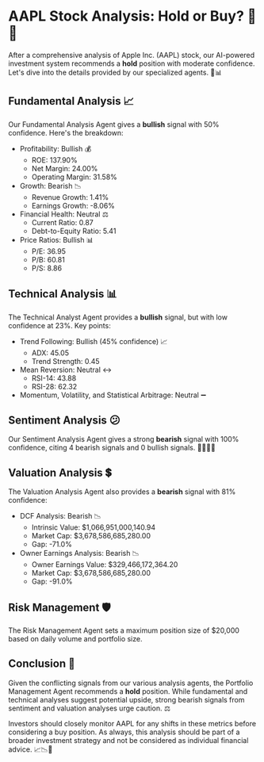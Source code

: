 # AAPL Stock Analysis: Hold or Buy? 🤔💼

After a comprehensive analysis of Apple Inc. (AAPL) stock, our AI-powered investment system recommends a **hold** position with moderate confidence. Let's dive into the details provided by our specialized agents. 🤖📊

## Fundamental Analysis 📈

Our Fundamental Analysis Agent gives a **bullish** signal with 50% confidence. Here's the breakdown:

- Profitability: Bullish 💰
  - ROE: 137.90%
  - Net Margin: 24.00%
  - Operating Margin: 31.58%
- Growth: Bearish 📉
  - Revenue Growth: 1.41%
  - Earnings Growth: -8.06%
- Financial Health: Neutral ⚖️
  - Current Ratio: 0.87
  - Debt-to-Equity Ratio: 5.41
- Price Ratios: Bullish 📊
  - P/E: 36.95
  - P/B: 60.81
  - P/S: 8.86

## Technical Analysis 📊

The Technical Analyst Agent provides a **bullish** signal, but with low confidence at 23%. Key points:

- Trend Following: Bullish (45% confidence) 📈
  - ADX: 45.05
  - Trend Strength: 0.45
- Mean Reversion: Neutral ↔️
  - RSI-14: 43.88
  - RSI-28: 62.32
- Momentum, Volatility, and Statistical Arbitrage: Neutral ➖

## Sentiment Analysis 😕

Our Sentiment Analysis Agent gives a strong **bearish** signal with 100% confidence, citing 4 bearish signals and 0 bullish signals. 🐻🐻🐻🐻

## Valuation Analysis 💲

The Valuation Analysis Agent also provides a **bearish** signal with 81% confidence:

- DCF Analysis: Bearish 📉
  - Intrinsic Value: $1,066,951,000,140.94
  - Market Cap: $3,678,586,685,280.00
  - Gap: -71.0%
- Owner Earnings Analysis: Bearish 📉
  - Owner Earnings Value: $329,466,172,364.20
  - Market Cap: $3,678,586,685,280.00
  - Gap: -91.0%

## Risk Management 🛡️

The Risk Management Agent sets a maximum position size of $20,000 based on daily volume and portfolio size.

## Conclusion 🏁

Given the conflicting signals from our various analysis agents, the Portfolio Management Agent recommends a **hold** position. While fundamental and technical analyses suggest potential upside, strong bearish signals from sentiment and valuation analyses urge caution. ⚖️

Investors should closely monitor AAPL for any shifts in these metrics before considering a buy position. As always, this analysis should be part of a broader investment strategy and not be considered as individual financial advice. 📈📉🧐
